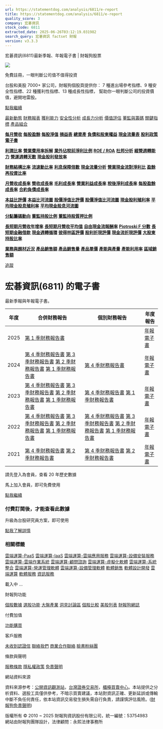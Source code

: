 ```yaml
---
url: https://statementdog.com/analysis/6811/e-report
title: https://statementdog.com/analysis/6811/e-report
quality_score: 3
company: 宏碁資訊
stock_code: 6811
extracted_date: 2025-06-26T03:12:19.031982
search_query: 宏碁資訊 factset 財報
version: v3.3.3
---
```


宏碁資訊(6811)最新季報、年報電子書 | 財報狗股票















![](https://www.facebook.com/tr?id=1265443774131605&ev=PageView&noscript=1)













































































免費註冊，一眼判斷公司值不值得投資

台股和美股 7000+ 家公司，財報狗個股頁提供你：
7 種進出場參考指標、9 種安全性指標、22 種獲利性指標、13 種成長性指標，
幫助你一眼判斷公司的投資價值，避開地雷股。

[點我繼續](/users/sign_up)

[最新動態](/analysis/6811)
[財務報表](/analysis/6811/monthly-revenue)
[獲利能力](/analysis/6811/profit-margin)
[安全性分析](/analysis/6811/financial-structure-ratio)
[成長力分析](/analysis/6811/monthly-revenue-growth-rate)
[價值評估](/analysis/6811/pe)
[董監與籌碼](/analysis/6811/broker-trading)
[關鍵指標](/analysis/6811/long-term-and-short-term-monthly-revenue-yoy)
[產品組合](/analysis/6811/ai-search)

[**每月營收**](/analysis/6811/monthly-revenue)
[**每股盈餘**](/analysis/6811/eps)
[**每股淨值**](/analysis/6811/nav)
[**損益表**](/analysis/6811/income-statement)
[**總資產**](/analysis/6811/assets)
[**負債和股東權益**](/analysis/6811/liabilities-and-equity)
[**現金流量表**](/analysis/6811/cash-flow-statement)
[**股利政策**](/analysis/6811/dividend-policy)
[**電子書**](/analysis/6811/e-report)

[**利潤比率**](/analysis/6811/profit-margin)
[**營業費用率拆解**](/analysis/6811/operating-expense-ratio)
[**業外佔稅前淨利比例**](/analysis/6811/non-operating-income-to-profit-before-tax)
[**ROE / ROA**](/analysis/6811/roe-roa)
[**杜邦分析**](/analysis/6811/du-pont-analysis)
[**經營週轉能力**](/analysis/6811/turnover-ratio)
[**營運週轉天數**](/analysis/6811/turnover-days)
[**現金股利發放率**](/analysis/6811/dividend-payout-ratio)

[**財務結構比率**](/analysis/6811/financial-structure-ratio)
[**流速動比率**](/analysis/6811/current-ratio-and-quick-ratio)
[**利息保障倍數**](/analysis/6811/interest-coverage-ratio)
[**現金流量分析**](/analysis/6811/cash-flow-analysis)
[**營業現金流對淨利比**](/analysis/6811/operating-cash-flow-to-net-income-ratio)
[**盈餘再投資比率**](/analysis/6811/reinvestment-rate)

[**月營收成長率**](/analysis/6811/monthly-revenue-growth-rate)
[**營收成長率**](/analysis/6811/revenue-growth-rate)
[**毛利成長率**](/analysis/6811/gross-profit-growth-rate)
[**營業利益成長率**](/analysis/6811/operating-income-growth-rate)
[**稅後淨利成長率**](/analysis/6811/net-income-growth-rate)
[**每股盈餘成長率**](/analysis/6811/eps-growth-rate)
[**合約負債成長率**](/analysis/6811/current-contract-liabilities-growth-rate)

[**本益比評價**](/analysis/6811/pe)
[**本益比河流圖**](/analysis/6811/pe-band)
[**股價淨值比評價**](/analysis/6811/pb)
[**股價淨值比河流圖**](/analysis/6811/pb-band)
[**現金股利殖利率**](/analysis/6811/dividend-yield)
[**平均現金股息殖利率**](/analysis/6811/average-dividend-yield)
[**平均現金股息河流圖**](/analysis/6811/average-dividend-yield-band)

[**分點籌碼動向**](/analysis/6811/broker-trading)
[**董監持股比例**](/analysis/6811/board-members-and-supervisors-shares-to-shares-outstanding-ratio)
[**董監持股質押比例**](/analysis/6811/pledging-ratio-of-board-members-and-supervisors)

[**長短期月營收年增率**](/analysis/6811/long-term-and-short-term-monthly-revenue-yoy)
[**長短期月營收平均值**](/analysis/6811/average-long-term-and-short-term-monthly-revenue)
[**自由現金流報酬率**](/analysis/6811/croic)
[**Piotroski F 分數**](/analysis/6811/piotroski-f-score)
[**長短期金融借款**](/analysis/6811/financial-borrowing)
[**現金週轉循環**](/analysis/6811/cash-conversion-cycle)
[**彼得林區評價**](/analysis/6811/peter-lynch-valuation)
[**股利折現評價**](/analysis/6811/dividend-discount-valuation)
[**現金流折現評價**](/analysis/6811/dcf-valuation)
[**大股東持股比率**](/analysis/6811/majority-shareholders-share-ratio)

[**業務與題材近況**](/analysis/6811/ai-search)
[**產品銷售額**](/analysis/6811/product-sales-figure)
[**產品銷售量**](/analysis/6811/product-sales-volume)
[**產品單價**](/analysis/6811/product-unit-price)
[**產能與產量**](/analysis/6811/production-capacity)
[**產能利用率**](/analysis/6811/production-capacity-utilization)
[**區域銷售額**](/analysis/6811/product-regional-sales)

[追蹤](/users/sign_up)

# 宏碁資訊(6811) 的電子書

最新季報與年報電子書。

| 年度 | 合併財務報告 | 個別財務報告 | 年度報告 |
| --- | --- | --- | --- |
| 2025 | [第 1 季財務報告書](https://doc.twse.com.tw/server-java/t57sb01?co_id=6811&colorchg=1&kind=A&step=9&filename=202501_6811_AI1.pdf) |  | [年報電子書](/analysis) |
| 2024 | [第 4 季財務報告書](https://doc.twse.com.tw/server-java/t57sb01?co_id=6811&colorchg=1&kind=A&step=9&filename=202404_6811_AI1.pdf)  [第 3 季財務報告書](https://doc.twse.com.tw/server-java/t57sb01?co_id=6811&colorchg=1&kind=A&step=9&filename=202403_6811_AI1.pdf)  [第 2 季財務報告書](https://doc.twse.com.tw/server-java/t57sb01?co_id=6811&colorchg=1&kind=A&step=9&filename=202402_6811_AI1.pdf)  [第 1 季財務報告書](https://doc.twse.com.tw/server-java/t57sb01?co_id=6811&colorchg=1&kind=A&step=9&filename=202401_6811_AI1.pdf) | [第 4 季財務報告書](https://doc.twse.com.tw/server-java/t57sb01?co_id=6811&colorchg=1&kind=A&step=9&filename=202404_6811_AI3.pdf) | [年報電子書](https://doc.twse.com.tw/server-java/t57sb01?co_id=6811&colorchg=1&kind=F&step=9&filename=2024_6811_20250604F04.pdf) |
| 2023 | [第 4 季財務報告書](https://doc.twse.com.tw/server-java/t57sb01?co_id=6811&colorchg=1&kind=A&step=9&filename=202304_6811_AI1.pdf)  [第 3 季財務報告書](https://doc.twse.com.tw/server-java/t57sb01?co_id=6811&colorchg=1&kind=A&step=9&filename=202303_6811_AI1.pdf)  [第 2 季財務報告書](https://doc.twse.com.tw/server-java/t57sb01?co_id=6811&colorchg=1&kind=A&step=9&filename=202302_6811_AI1.pdf)  [第 1 季財務報告書](/analysis) | [第 4 季財務報告書](https://doc.twse.com.tw/server-java/t57sb01?co_id=6811&colorchg=1&kind=A&step=9&filename=202304_6811_AI3.pdf)  [第 1 季財務報告書](https://doc.twse.com.tw/server-java/t57sb01?co_id=6811&colorchg=1&kind=A&step=9&filename=202301_6811_AI2.pdf) | [年報電子書](https://doc.twse.com.tw/server-java/t57sb01?co_id=6811&colorchg=1&kind=F&step=9&filename=2023_6811_20240605F04.pdf) |
| 2022 | [第 4 季財務報告書](/analysis)  [第 3 季財務報告書](/analysis)  [第 2 季財務報告書](/analysis)  [第 1 季財務報告書](/analysis) | [第 4 季財務報告書](https://doc.twse.com.tw/server-java/t57sb01?co_id=6811&colorchg=1&kind=A&step=9&filename=202204_6811_AI2.pdf)  [第 3 季財務報告書](https://doc.twse.com.tw/server-java/t57sb01?co_id=6811&colorchg=1&kind=A&step=9&filename=202203_6811_AI2.pdf)  [第 2 季財務報告書](https://doc.twse.com.tw/server-java/t57sb01?co_id=6811&colorchg=1&kind=A&step=9&filename=202202_6811_AI2.pdf)  [第 1 季財務報告書](https://doc.twse.com.tw/server-java/t57sb01?co_id=6811&colorchg=1&kind=A&step=9&filename=202201_6811_AI2.pdf) | [年報電子書](https://doc.twse.com.tw/server-java/t57sb01?co_id=6811&colorchg=1&kind=F&step=9&filename=2022_6811_20230609F04.pdf) |
| 2021 | [第 4 季財務報告書](/analysis)  [第 2 季財務報告書](/analysis) | [第 4 季財務報告書](https://doc.twse.com.tw/server-java/t57sb01?co_id=6811&colorchg=1&kind=A&step=9&filename=202104_6811_AI2.pdf)  [第 2 季財務報告書](https://doc.twse.com.tw/server-java/t57sb01?co_id=6811&colorchg=1&kind=A&step=9&filename=202102_6811_AI2.pdf) | [年報電子書](https://doc.twse.com.tw/server-java/t57sb01?co_id=6811&colorchg=1&kind=F&step=9&filename=2021_6811_20220614F04.pdf) |

請先登入為會員，查看 20 年歷史數據

馬上加入會員，即可免費使用

[點我繼續](/users/sign_up)

### 付費訂閱後，才能查看此數據

升級為台股研究員方案，即可使用

[點我了解詳情](/pricing)

### 相關標籤

[雲端運算-PaaS](/tags/739)
[雲端運算-IaaS](/tags/738)
[雲端運算-雲端應用服務](/tags/737)
[雲端運算-設備安裝服務](/tags/735)
[雲端運算-雲端作業系統](/tags/734)
[雲端運算-顧問諮詢](/tags/733)
[雲端運算-虛擬化軟體](/tags/732)
[雲端運算-系統整合](/tags/731)
[雲端運算-營運管理軟體](/tags/730)
[雲端運算-設備管理軟體](/tags/729)
[軟體銷售](/tags/517)
[軟體設計開發](/tags/514)
[雲端運算](/tags/369)
[軟體服務](/tags/363)
[資訊服務](/tags/324)

載入中 ...





財報狗功能

[個股數據](/analysis)
[選股功能](/screeners)
[大盤產業](/taiex)
[洞見討論區](/insight)
[個股比較](/compare/tpe)
[美股列表](/us-stock-list)
[財報狗網誌](/blog/)

付費加值

[功能購買](/pricing)

客戶服務

[未收到認證信](/users/recv_auth_fail)
[聯絡我們](/contact)
[商業合作聯絡](/contact)
[臉書粉絲團](//www.facebook.com/statementdog)

條款與聲明

[服務條款](/law/tos)
[隱私權政策](/law/privacy)
[免責聲明](/law/disclaimer)

網站資料來源

資料來源参考：[公開資訊觀測站](http://mops.twse.com.tw/mops/web/index)，[台灣證券交易所](http://www.tse.com.tw/)，[櫃檯買賣中心](http://www.otc.org.tw/)。本站提供之分析資料、選股工具僅供參考，不暗示買賣建議，本站對資訊正確、更新延誤或傳輸中斷不負任何責任，依本站資訊交易發生損失需自行負責，請謹慎評估風險。([財報狗免責聲明](/law/disclaimer))

版權所有 © 2010 ~ 2025 財報狗資訊股份有限公司，統一編號：53754983  
網站由財報狗團隊設計，法律顧問：永熙法律事務所